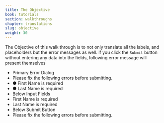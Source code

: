 ```yaml
---
title: The Objective
book: tutorials
section: walkthroughs
chapter: translations
slug: objective
weight: 30
---
```

The Objective of this walk through is to not only translate all the labels, and placeholders but the error messages as well.
if you click the `Submit` button without entering any data into the fields, following error message will present themselves

 - Primary Error Dialog
  - Please fix the following errors before submitting.
  -  ● First Name is required
  -  ● Last Name is required
 - Below Input Fields
  - First Name is required 
  - Last Name is required
 - Below Submit Button
  - Please fix the following errors before submitting.
    
    